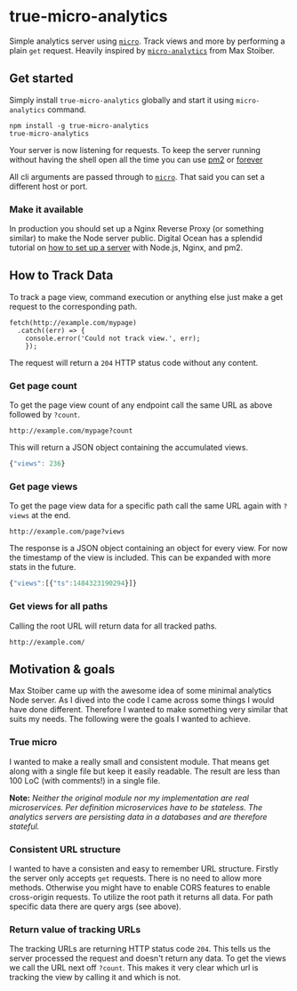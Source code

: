 # true-micro-analytics

Simple analytics server using [`micro`](https://github.com/zeit/micro). Track views and more by performing a plain `get` request. Heavily inspired by [`micro-analytics`](https://github.com/mxstbr/micro-analytics) from Max Stoiber.  

## Get started

Simply install `true-micro-analytics` globally and start it using `micro-analytics` command.

```
npm install -g true-micro-analytics
true-micro-analytics
```

Your server is now listening for requests. To keep the server running without having the shell open all the time you can use [pm2](http://pm2.keymetrics.io/) or [forever](https://github.com/foreverjs/forever)

All cli arguments are passed through to [`micro`](https://github.com/zeit/micro). That said you can set a different host or port.

### Make it available

In production you should set up a Nginx Reverse Proxy (or something similar) to make the Node server public. Digital Ocean has a splendid tutorial on [how to set up a server](https://www.digitalocean.com/community/tutorials/how-to-set-up-a-node-js-application-for-production-on-ubuntu-14-04) with Node.js, Nginx, and pm2.

## How to Track Data

To track a page view, command execution or anything else just make a get request to the corresponding path.

```
fetch(http://example.com/mypage)
  .catch((err) => {
    console.error('Could not track view.', err);
    });
```

The request will return a `204` HTTP status code without any content.

### Get page count

To get the page view count of any endpoint call the same URL as above followed by `?count`.

```
http://example.com/mypage?count
```

This will return a JSON object containing the accumulated views.

```JavaScript
{"views": 236}
```

### Get page views

To get the page view data for a specific path call the same URL again with `?views` at the end.

```
http://example.com/page?views
```

The response is a JSON object containing an object for every view. For now the timestamp of the view is included. This can be expanded with more stats in the future.

```JavaScript
{"views":[{"ts":1484323190294}]}
```

### Get views for all paths

Calling the root URL will return data for all tracked paths.

```
http://example.com/
```

## Motivation & goals

Max Stoiber came up with the awesome idea of some minimal analytics Node server. As I dived into the code I came across some things I would have done different. Therefore I wanted to make something very similar that suits my needs. The following were the goals I wanted to achieve.

### True micro

I wanted to make a really small and consistent module. That means get along with a single file but keep it easily readable. The result are less than 100 LoC (with comments!) in a single file.

**Note:** *Neither the original module nor my implementation are real microservices. Per definition microservices have to be stateless. The analytics servers are persisting data in a databases and are therefore stateful.*

### Consistent URL structure

I wanted to have a consisten and easy to remember URL structure. Firstly the server only accepts `get` requests. There is no need to allow more methods. Otherwise you might have to enable CORS features to enable cross-origin requests.
To utilize the root path it returns all data. For path specific data there are query args (see above).

### Return value of tracking URLs

The tracking URLs are returning HTTP status code `204`. This tells us the server processed the request and doesn't return any data. To get the views we call the URL next off `?count`. This makes it very clear which url is tracking the view by calling it and which is not.
